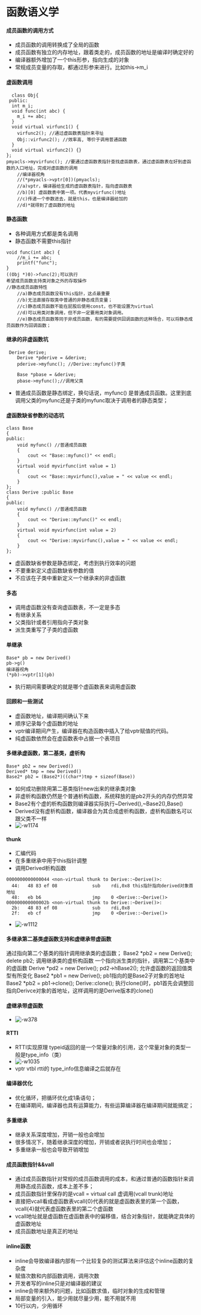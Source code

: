 # 函数语义学

#### 成员函数的调用方式
* 成员函数的调用转换成了全局的函数
* 成员函数有独立的内存地址，跟着类走的，成员函数的地址是编译时确定好的
* 编译器额外增加了一个this形参，指向生成的对象
* 常规成员变量的存取，都通过形参来进行。比如this->m_i

#### 虚函数调用
```
  class Obj{
 public:
  int m_i;
  void func(int abc) {
    m_i += abc;
  }
  void virtual virfunc1() {
    virfunc2(); //通过虚函数表指针来寻址
    Obj::virfunc2(); //效率高, 等价于调用普通函数
  }
  void virtual virfunc2() {}
};
pmyacls->myvirfunc(); //要通过虚函数表指针查找虚函数表，通过虚函数表在好到虚函数的入口地址，完成对虚函数的调用
	//编译器视角
	//(*pmyacls->vptr[0])(pmyacls);
	//a)vptr，编译器给生成的虚函数表指针，指向虚函数表
	//b)[0] 虚函数表中第一项。代表myvirfunc()地址
	//c)传递一个参数进去，就是this，也是编译器给加的
	//d)*就得到了虚函数的地址
```

#### 静态函数
* 各种调用方式都是类名调用
* 静态函数不需要this指针

```
void func(int abc) {
    //m_i += abc;
    printf("func");
}
((Obj *)0)->func(2);可以执行
希望成员函数支持类对象之外的存取操作
//静态成员函数特性
	//a)静态成员函数没有this指针，这点最重要
	//b)无法直接存取类中普通的非静态成员变量；
	//c)静态成员函数不能在屁股后使用const，也不能设置为virtual 
	//d)可以用类对象调用，但不非一定要用类对象调用。
	//e)静态成员函数等同于非成员函数，有的需要提供回调函数的这种场合，可以将静态成员函数作为回调函数；
```

#### 继承的非虚函数坑
```
 Derive derive;
	Derive *pderive = &derive;
	pderive->myfunc(); //Derive::myfunc()子类

	Base *pbase = &derive;
	pbase->myfunc();//调用父类
```
  * 普通成员函数是静态绑定，换句话说，myfunc() 是普通成员函数。这里到底调用父类的myfunc还是子类的myfunc取决于调用者的静态类型；

#### 虚函数缺省参数的动态坑
```
class Base
{
public:
	void myfunc() //普通成员函数
	{
		cout << "Base::myfunc()" << endl;
	}
	virtual void myvirfunc(int value = 1)
	{
		cout << "Base::myvirfunc(),value = " << value << endl;
	}
};
class Derive :public Base
{
public:
	void myfunc() //普通成员函数
	{
		cout << "Derive::myfunc()" << endl;
	}
	virtual void myvirfunc(int value = 2)
	{
		cout << "Derive::myvirfunc(),value = " << value << endl;
	}
};
```
* 虚函数缺省参数是静态绑定，考虑到执行效率的问题
* 不要重新定义虚函数缺省参数的值
* 不应该在子类中重新定义一个继承来的非虚函数

#### 多态
* 调用虚函数没有查询虚函数表，不一定是多态
* 有继承关系
* 父类指针或者引用指向子类对象
* 派生类重写了子类的虚函数

#### 单继承
```
Base* pb = new Derived()
pb->g()
编译器视角
(*pb)->vptr[1](pb)
```
* 执行期间需要确定的就是哪个虚函数表来调用虚函数

#### 回顾和一些测试
* 虚函数地址，编译期间确认下来
* 顺序记录每个虚函数的地址
* vptr编译期间产生，编译器在构造函数中插入了给vptr赋值的代码。
* 纯虚函数依然会在虚函数表中占据一个表项目

#### 多继承虚函数，第二基类，虚析构
```
Base* pb2 = new Derived()
Derived* tmp = new Derived()
Base2* pb2 = (Base2*)((char*)tmp + sizeof(Base))
```
* 如何成功删除用第二基类指针new出来的继承类对象
* 非虚析构函数仍然是个普通析构函数，系统释放的是pb2开头的内存仍然异常
* Base2有个虚的析构函数则编译器实际执行~Derived(),~Base2(),Base()
* Derived没有虚析构函数，编译器会为其合成虚析构函数，虚析构函数名可以跟父类不一样
* ![-w1174](media/15662867942391/15663764207329.jpg)

#### thunk
* 汇编代码
* 在多重继承中用于this指针调整
* 调用Derived析构函数

```
0000000000000044 <non-virtual thunk to Derive::~Derive()>:
  44:   48 83 ef 08             sub    rdi,0x8 this指针指向derived对象首地址
  48:   eb b6                   jmp    0 <Derive::~Derive()>
000000000000002b <non-virtual thunk to Derive::~Derive()>:
  2b:   48 83 ef 08             sub    rdi,0x8
  2f:   eb cf                   jmp    0 <Derive::~Derive()>
```
* ![-w1112](media/15662867942391/15663775575835.jpg)

#### 多继承第二基类虚函数支持和虚继承带虚函数
通过指向第二个基类的指针调用继承类的虚函数；
Base2 *pb2 = new Derive();
delete pb2; 调用继承类的虚析构函数
一个指向派生类的指针，调用第二个基类中的虚函数
Derive *pd2 = new Derive();
pd2->hBase2();
允许虚函数的返回值类型有所变化
Base2 *pb1 = new Derive(); pb1指向的是Base2子对象的首地址
Base2 *pb2 = pb1->clone(); Derive::clone();
执行clone()时，pb1首先会调整回指向Derivce对象的首地址，这样调用的是Derive版本的clone()

#### 虚继承带虚函数
* ![-w378](media/15662867942391/15663819139099.jpg)

#### RTTI
* RTTI实现原理 typeid返回的是一个常量对象的引用，这个常量对象的类型一般是type_info（类）
* ![-w1035](media/15662867942391/15664624057485.jpg)
* vptr vtbl rtti的 type_info信息编译之后就存在

#### 编译器优化
* 优化循环，把循环优化成1条语句；
* 在编译期间，编译器也具有运算能力，有些运算编译器在编译期间就能搞定；

#### 多重继承
* 继承关系深度增加，开销一般也会增加
* 很多情况下，随着继承深度的增加，开销或者说执行时间也会增加；
* 多重继承一般也会导致开销增加

#### 成员函数指针&&vall
* 通过成员函数指针对常规的成员函数调用的成本，和通过普通的函数指针来调用静态成员函数，成本上差不多；
* 成员函数指针里保存的是vcall = virtual call 虚调用(vcall trunk)地址
* 直接把vcall看成虚函数表vcall{0}代表的就是虚函数表里的第一个函数，vcall{4}就代表虚函数表里的第二个虚函数
* vcall地址就是虚函数在虚函数表中的偏移值，结合对象指针，就能确定具体的虚函数地址
* 成员函数地址是真正的地址

#### inline函数
* inline会导致编译器内部有一个比较复杂的测试算法来评估这个inline函数的复杂度
* 赋值次数和内部函数调用，调用次数
* 开发者写的inline只是对编译器的建议
* inline会带来额外的问题，比如函数求值，临时对象的生成和管理
* 局部变量的引入，能少用就尽量少用，能不用就不用
* 10行以内，少用循环